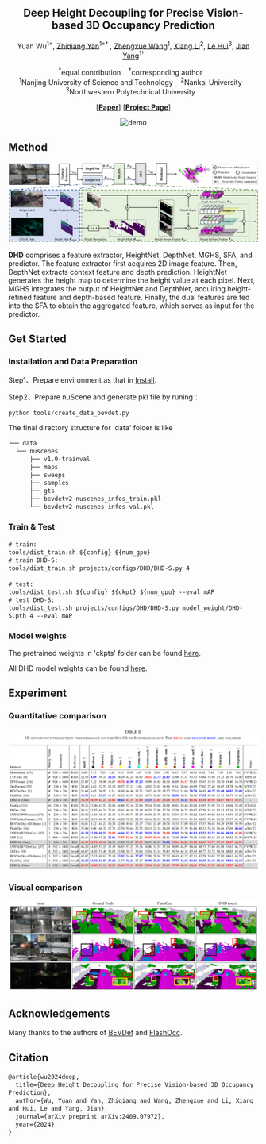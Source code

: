 <p align="center">
<h2 align="center"> Deep Height Decoupling for Precise Vision-based 3D Occupancy Prediction  </h2>


<p align="center">
Yuan Wu</a><sup>1&ast;</sup>, 
<a href="https://yanzq95.github.io/">Zhiqiang Yan</a><sup>1&ast;&dagger;	</sup>, 
<a href="https://scholar.google.com/citations?user=VogTuQkAAAAJ&hl=zh-CN">Zhengxue Wang</a><sup>1</sup>, 
<a href="https://implus.github.io/">Xiang Li</a><sup>2</sup>, 
<a href="https://fpthink.github.io/">Le Hui</a><sup>3</sup>, 
<a href="https://scholar.google.com/citations?user=6CIDtZQAAAAJ&hl=zh-CN">Jian Yang</a><sup>1&dagger;</sup>
</p>


<p align="center">
  <sup>&ast;</sup>equal contribution&nbsp;&nbsp;&nbsp;
  <sup>&dagger;</sup>corresponding author&nbsp;&nbsp;&nbsp;<br>
  <sup>1</sup>Nanjing University of Science and Technology&nbsp;&nbsp;&nbsp;
  <sup>2</sup>Nankai University&nbsp;&nbsp;&nbsp;
  <sup>3</sup>Northwestern Polytechnical University&nbsp;&nbsp;&nbsp;
</p>

<p align="center">
[<a href="https://arxiv.org/pdf/2409.07972"><strong>Paper</strong></a>]
[<a href="https://yanzq95.github.io/projectpage/DHD/index.html"><strong>Project Page</strong></a>]
</p>

<div align="center">
  <img src="https://github.com/yanzq95/DHD/blob/main/Figs/demo.gif" alt="demo">
</div>


## Method

![model](Figs/model.png)

**DHD** comprises a feature extractor, HeightNet, DepthNet, MGHS, SFA, and predictor. The feature extractor first acquires 2D image feature. Then, DepthNet extracts context feature and depth prediction. HeightNet generates the height map to determine the height value at each pixel. Next, MGHS integrates the output of HeightNet and DepthNet, acquiring height-refined feature and depth-based feature. Finally, the dual features are fed into the SFA to obtain the aggregated feature, which serves as input for the predictor.

## Get Started

###  Installation and Data Preparation

Step1、Prepare environment as that in [Install](doc/install.md).

Step2、Prepare nuScene and generate pkl file by runing：

```python
python tools/create_data_bevdet.py
```

The final directory structure for 'data' folder is like

```shell
└── data
  └── nuscenes
      ├── v1.0-trainval
      ├── maps  
      ├── sweeps  
      ├── samples
      ├── gts
      ├── bevdetv2-nuscenes_infos_train.pkl 
      └── bevdetv2-nuscenes_infos_val.pkl
```
###  Train & Test

```shell
# train:
tools/dist_train.sh ${config} ${num_gpu}
# train DHD-S:
tools/dist_train.sh projects/configs/DHD/DHD-S.py 4

# test:
tools/dist_test.sh ${config} ${ckpt} ${num_gpu} --eval mAP
# test DHD-S:
tools/dist_test.sh projects/configs/DHD/DHD-S.py model_weight/DHD-S.pth 4 --eval mAP
```
###  Model weights


The pretrained weights in 'ckpts' folder can be found <a href="https://drive.google.com/drive/folders/1eWT82gFlY-ivyoeWza2GKD71RvwoXUDk?usp=drive_link">here</a>.

All DHD model weights can be found <a href="https://drive.google.com/drive/folders/1lJGJ083Pubhe9XE_xSxoB6qHnYMJxH9W?usp=sharing">here</a>.

## Experiment
### Quantitative comparison
<img src="Figs/table.png" alt="tab"  />

### Visual comparison
![model](Figs/vis.png)
## Acknowledgements
Many thanks to the authors of   <a href="https://github.com/HuangJunJie2017/BEVDet">BEVDet</a> and <a href="https://github.com/Yzichen/FlashOCC">FlashOcc</a>.

## Citation

```
@article{wu2024deep,
  title={Deep Height Decoupling for Precise Vision-based 3D Occupancy Prediction},
  author={Wu, Yuan and Yan, Zhiqiang and Wang, Zhengxue and Li, Xiang and Hui, Le and Yang, Jian},
  journal={arXiv preprint arXiv:2409.07972},
  year={2024}
}
```



